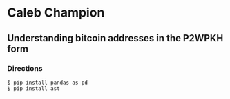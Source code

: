 # Caleb Champion
## Understanding bitcoin addresses in the P2WPKH form
### Directions

    $ pip install pandas as pd
    $ pip install ast
